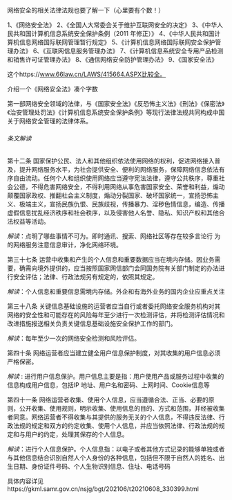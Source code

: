 网络安全的相关法律法规也要了解一下（心里要有个数！）

1、《网络安全法》
2、《全国人大常委会关于维护互联网安全的决定》
3、《中华人民共和国计算机信息系统安全保护条例（2011 年修正）》
4、《中华人民共和国计算机信息网络国际联网管理暂行规定》
5、《计算机信息网络国际联网安全保护管理办法》
6、《互联网信息服务管理办法》
7、《计算机信息系统安全专用产品检测和销售许可证管理办法》
8、《通信网络安全防护管理办法》
9、《国家安全法》

这个https://www.66law.cn/LAWS/415664.ASPX比较全。



介绍一个《网络安全法》凑个字数

第一部网络安全领域的法律，与《国家安全法》《反恐怖主义法》《刑法》《保密法》《治安管理处罚法》《计算机信息系统安全保护条例》等现行法律法规共同构成中国关于网络安全管理的法律体系。



###### 条文解读

第十二条 国家保护公民、法人和其他组织依法使用网络的权利，促进网络接入普及，提升网络服务水平，为社会提供安全、便利的网络服务，保障网络信息依法有序自由流动。任何个人和组织使用网络应当遵守宪法法律，遵守公共秩序，尊重社会公德，不得危害网络安全，不得利用网络从事危害国家安全、荣誉和利益，煽动颠覆国家政权、推翻社会主义制度，煽动分裂国家、破坏国家统一，宣扬恐怖主义、极端主义，宣扬民族仇恨、民族歧视，传播暴力、淫秽色情信息，编造、传播虚假信息扰乱经济秩序和社会秩序，以及侵害他人名誉、隐私、知识产权和其他合法权益等活动。

*解读*：点明了哪些事情不可为。即时通讯、搜索、网络社区等存在较多言论行 为的网络服务注意信息审计，净化网络环境。

第三十七条  运营中收集和产生的个人信息和重要数据应当在境内存储。因业务需要，确需向境外提供的，应当按照国家网信部门会同国务院有关部门制定的办法进行安全评估；法律、行政法规另有规定的，依照其规定。

*解读*：个人信息和重要信息需境内存储。外企和有海外业务的国内企业应重点关注

第三十八条	关键信息基础设施的运营者应当自行或者委托网络安全服务机构对其网络的安全性和可能存在的风险每年至少进行一次检测评估，并将检测评估情况和改进措施报送相关负责关键信息基础设施安全保护工作的部门。

*解读*：每年至少一次的网络安全检测和风险评估。

第四十条 网络运营者应当建立健全用户信息保护制度，对其收集的用户信息必须严格保密。

*解读* : 进行用户信息保护。用户信息主要是指：用户使用产品或服务过程中收集的信息构成用户信息，包括IP 地址、用户名和密码、上网时间、Cookie信息等

第四十一条	网络运营者收集、使用个人信息，应当遵循合法、正当、必要的原则，公开收集、使用规则，明示收集、使用信息的目的、方式和范围，并经被收集者同意。网络运营者不得收集与其提供的服务无关的个人信息，不得违反法律、行政法规的规定和双方的约定收集、使用个人信息，并应当依照法律、行政法规的规定和与用户的约定，处理其保存的个人信息。

*解读*：进行个人信息保护。个人信息指：以电子或者其他方式记录的能够单独或者与其他信息结合识别自然人个人身份的各种信息，包括但不限于自然人的姓名、出生日期、身份证件号码、个人生物识别信息、住址、电话号码

具体内容详见https://gkml.samr.gov.cn/nsjg/bgt/202106/t20210608_330399.html

